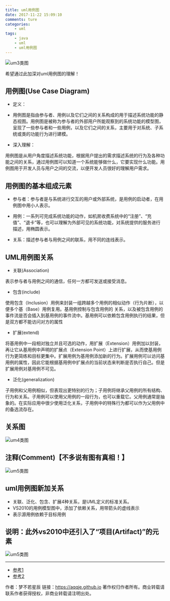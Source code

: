 ```yaml
---
title: uml用例图
date: 2017-11-22 15:09:10
comments: ture
categories:
	- uml
tags:
	- java
	- uml
	- uml用例图
---
```


![](https://github.com/aqqje/images/raw/master/images/uml3.jpg "um3类图")<br/>

希望通过此加深对uml用例图的理解！

<!-- more -->

## 用例图(Use Case Diagram)

- 定义：

- 用例图是指由参与者、用例以及它们之间的关系构成的用于描述系统功能的静态视图。用例图是被称为参与者的外部用户所能观察到的系统功能的模型图，呈现了一些参与者和一些用例，以及它们之间的关系，主要用于对系统、子系统或类的功能行为进行建模。

- 深入理解：

用例图是从用户角度描述系统功能，根据用户提出的需求描述系统的行为及各种功能之间的关系，通过用例图可以知道一个系统能够做什么，它要实现什么功能。用例图用于开发人员与用户之间的交流，以便开发人员很好的理解用户需求。

## 用例图的基本组成元素

- 参与者：参与者是与系统进行交互的用户或外部系统，是用例的启动者，在用例图中用小人表示。

- 用例：一系列可完成系统功能的动作，如机房收费系统中的“注册”、“充值”、“退卡”等，也可以理解为外部可见的系统功能，对系统提供的服务进行描述，用椭圆表示。

- 关系：描述参与者与用例之间的联系，用不同的连线表示。


## UML用例图关系

- 关联(Association)

表示参与者与用例之间的通信，任何一方都可发送或接受消息。

- 包含(include)

使用包含（Inclusion）用例来封装一组跨越多个用例的相似动作（行为片断），以便多个基（Base）用例复用。基用例控制与包含用例的 关系，以及被包含用例的事件流是否会插入到基用例的事件流中。基用例可以依赖包含用例执行的结果，但是双方都不能访问对方的属性

- 扩展(extend)

将基用例中一段相对独立并且可选的动作，用扩展（Extension）用例加以封装，再让它从基用例中声明的扩展点（Extension Point）上进行扩展，从而使基用例行为更简练和目标更集中。扩展用例为基用例添加新的行为。扩展用例可以访问基用例的属性，因此它能根据基用例中扩展点的当前状态来判断是否执行自己。但是扩展用例对基用例不可见。

- 泛化(generalization)

子用例和父用例相似，但表现出更特别的行为；子用例将继承父用例的所有结构、行为和关系。子用例可以使用父用例的一段行为，也可以重载它。父用例通常是抽象的。在实际应用中很少使用泛化关系，子用例中的特殊行为都可以作为父用例中的备选流存在。


## 关系图


![](https://github.com/aqqje/images/raw/master/images/uml4.jpg "um4类图")<br/>


## 注释(Comment)【不多说有图有真相！】

![](https://github.com/aqqje/images/raw/master/images/uml6.jpg "um5类图")

## uml用例图新加关系

- 关联、泛化、包含、扩展4种关系，是UML定义的标准关系。 
- VS2010的用例模型图中，添加了依赖关系，用带箭头的虚线表示
- 表示源用例依赖于目标用例

## 说明：此外vs2010中还引入了“项目(Artifact)”的元素

![](https://github.com/aqqje/images/raw/master/images/uml5.jpg "um5类图")


----------------------------------------

- [参考1](http://www.uml.org.cn/oobject/201209132.asp)
- [参考2](http://www.lxway.com/551058616.htm)




作者：梦不若星辰
链接：https://aqqje.github.io
著作权归作者所有。商业转载请联系作者获得授权，非商业转载请注明出处。